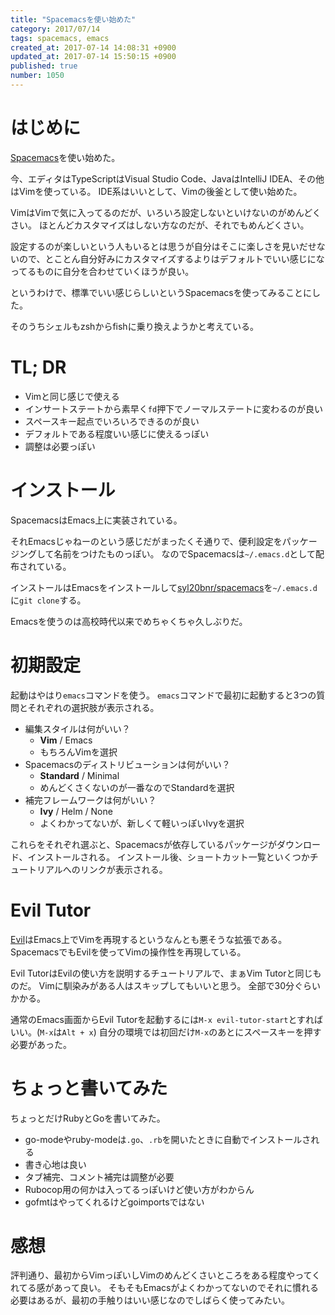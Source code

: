 ```yaml
---
title: "Spacemacsを使い始めた"
category: 2017/07/14
tags: spacemacs, emacs
created_at: 2017-07-14 14:08:31 +0900
updated_at: 2017-07-14 15:50:15 +0900
published: true
number: 1050
---
```


# はじめに
[Spacemacs](https://github.com/syl20bnr/spacemacs)を使い始めた。

今、エディタはTypeScriptはVisual Studio Code、JavaはIntelliJ IDEA、その他はVimを使っている。
IDE系はいいとして、Vimの後釜として使い始めた。

VimはVimで気に入ってるのだが、いろいろ設定しないといけないのがめんどくさい。
ほとんどカスタマイズはしない方なのだが、それでもめんどくさい。

設定するのが楽しいという人もいるとは思うが自分はそこに楽しさを見いだせないので、とことん自分好みにカスタマイズするよりはデフォルトでいい感じになってるものに自分を合わせていくほうが良い。

というわけで、標準でいい感じらしいというSpacemacsを使ってみることにした。

そのうちシェルもzshからfishに乗り換えようかと考えている。

# TL; DR
* Vimと同じ感じで使える
* インサートステートから素早く`fd`押下でノーマルステートに変わるのが良い
* スペースキー起点でいろいろできるのが良い
* デフォルトである程度いい感じに使えるっぽい
* 調整は必要っぽい

# インストール
SpacemacsはEmacs上に実装されている。

それEmacsじゃねーのという感じだがまったくそ通りで、便利設定をパッケージングして名前をつけたものっぽい。
なのでSpacemacsは`~/.emacs.d`として配布されている。

インストールはEmacsをインストールして[syl20bnr/spacemacs](https://github.com/syl20bnr/spacemacs)を`~/.emacs.d`に`git clone`する。

Emacsを使うのは高校時代以来でめちゃくちゃ久しぶりだ。

# 初期設定
起動はやはり`emacs`コマンドを使う。
`emacs`コマンドで最初に起動すると3つの質問とそれぞれの選択肢が表示される。

* 編集スタイルは何がいい？
    * **Vim** / Emacs
    * もちろんVimを選択
* Spacemacsのディストリビューションは何がいい？
    * **Standard** / Minimal
    * めんどくさくないのが一番なのでStandardを選択
* 補完フレームワークは何がいい？
    * **Ivy** / Helm / None
    * よくわかってないが、新しくて軽いっぽいIvyを選択

これらをそれぞれ選ぶと、Spacemacsが依存しているパッケージがダウンロード、インストールされる。
インストール後、ショートカット一覧といくつかチュートリアルへのリンクが表示される。

# Evil Tutor
[Evil](https://www.emacswiki.org/emacs/Evil)はEmacs上でVimを再現するというなんとも悪そうな拡張である。
SpacemacsでもEvilを使ってVimの操作性を再現している。

Evil TutorはEvilの使い方を説明するチュートリアルで、まぁVim Tutorと同じものだ。
Vimに馴染みがある人はスキップしてもいいと思う。
全部で30分ぐらいかかる。

通常のEmacs画面からEvil Tutorを起動するには`M-x evil-tutor-start`とすればいい。(`M-x`は`Alt + x`)
自分の環境では初回だけ`M-x`のあとにスペースキーを押す必要があった。

# ちょっと書いてみた
ちょっとだけRubyとGoを書いてみた。

* go-modeやruby-modeは`.go`、`.rb`を開いたときに自動でインストールされる
* 書き心地は良い
* タブ補完、コメント補完は調整が必要
* Rubocop用の何かは入ってるっぽいけど使い方がわからん
* gofmtはやってくれるけどgoimportsではない

# 感想
評判通り、最初からVimっぽいしVimのめんどくさいところをある程度やってくれてる感があって良い。
そもそもEmacsがよくわかってないのでそれに慣れる必要はあるが、最初の手触りはいい感じなのでしばらく使ってみたい。
